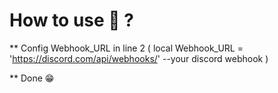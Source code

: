 # How to use 🤔 ?

** Config Webhook_URL in line 2 ( local Webhook_URL = 'https://discord.com/api/webhooks/' --your discord webhook )

** Done 😁
